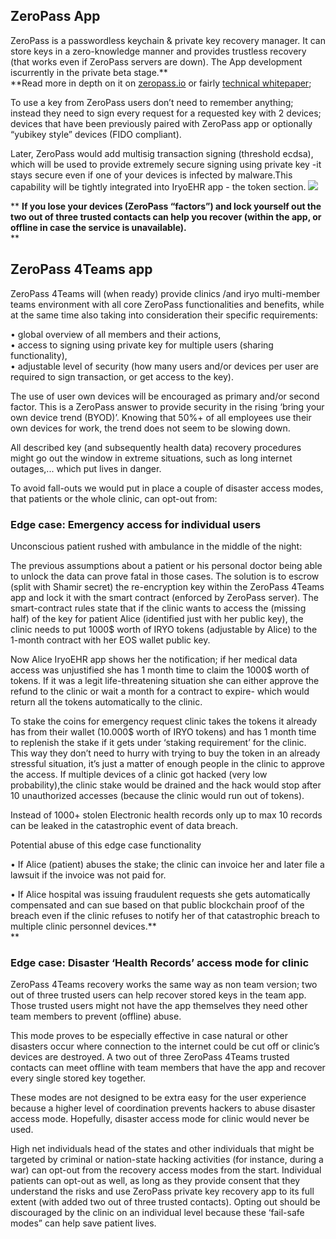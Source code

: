 ## **ZeroPass App**

ZeroPass is a passwordless keychain & private key recovery manager. It can store keys in a zero-knowledge manner and provides trustless recovery \(that works even if ZeroPass servers are down\). The App development iscurrently in the private beta stage.**  
**Read more in depth on it on [zeropass.io](https://www.zeropass.io/) or fairly [technical whitepaper](https://www.gitbook.com/book/zeropass/whitepaper/details);

To use a key from ZeroPass users don’t need to remember anything; instead they need to sign every request for a requested key with 2 devices; devices that have been previously paired with ZeroPass app or optionally “yubikey style” devices \(FIDO compliant\).

Later, ZeroPass would add multisig transaction signing \(threshold ecdsa\), which will be used to provide extremely secure signing using private key -it stays secure even if one of your devices is infected by malware.This capability will be tightly integrated into IryoEHR app - the token section. ![](https://lh6.googleusercontent.com/UXdlBaZePqH7p4TTqJ4v4JDgj4QONUhpoXv8f9_OWLeQDkcKLYZdw1HreLnXWwXIE0TxKEiAtCZJqDqOLW-RDxHcmZzxNLqskNBcFVdTkQGLu10G9rysNY2Fh0LCCV0U4z6NPxtw)

** **If you lose your devices \(ZeroPass “factors”\) and lock yourself out the two out of three trusted contacts can help you recover \(within the app, or offline in case the service is unavailable\).**      
**

## **ZeroPass 4Teams app**

ZeroPass 4Teams will \(when ready\) provide clinics /and iryo multi-member teams environment with all core ZeroPass functionalities and benefits, while at the same time also taking into consideration their specific requirements:

• global overview of all members and their actions,  
• access to signing using private key for multiple users \(sharing functionality\),  
• adjustable level of security \(how many users and/or devices per user are required to sign transaction, or get access to the key\).

The use of user own devices will be encouraged as primary and/or second factor. This is a ZeroPass answer to provide security in the rising ‘bring your own device trend \(BYOD\)’. Knowing that 50%+ of all employees use their own devices for work, the trend does not seem to be slowing down.

All described key \(and subsequently health data\) recovery procedures might go out the window in extreme situations, such as long internet outages,... which put lives in danger.

To avoid fall-outs we would put in place a couple of disaster access modes, that patients or the whole clinic, can opt-out from:

### **Edge case: Emergency access for individual users**

Unconscious patient rushed with ambulance in the middle of the night:

The previous assumptions about a patient or his personal doctor being able to unlock the data can prove fatal in those cases. The solution is to escrow \(split with Shamir secret\) the re-encryption key within the ZeroPass 4Teams app and lock it with the smart contract \(enforced by ZeroPass server\). The smart-contract rules state that if the clinic wants to access the \(missing half\) of the key for patient Alice \(identified just with her public key\), the clinic needs to put 1000$ worth of IRYO tokens \(adjustable by Alice\) to the 1-month contract with her EOS wallet public key.

Now Alice IryoEHR app shows her the notification; if her medical data access was unjustified she has 1 month time to claim the 1000$ worth of tokens. If it was a legit life-threatening situation she can either approve the refund to the clinic or wait a month for a contract to expire- which would return all the tokens automatically to the clinic.

To stake the coins for emergency request clinic takes the tokens it already has from their wallet \(10.000$ worth of IRYO tokens\) and has 1 month time to replenish the stake if it gets under ‘staking requirement’ for the clinic. This way they don’t need to hurry with trying to buy the token in an already stressful situation, it’s just a matter of enough people in the clinic to approve the access. If multiple devices of a clinic got hacked \(very low probability\),the clinic stake would be drained and the hack would stop after 10 unauthorized accesses \(because the clinic would run out of tokens\).

Instead of 1000+ stolen Electronic health records only up to max 10 records can be leaked in the catastrophic event of data breach.

Potential abuse of this edge case functionality

• If Alice \(patient\) abuses the stake; the clinic can invoice her and later file a lawsuit if the invoice was not paid for.

• If Alice hospital was issuing fraudulent requests she gets automatically compensated and can sue based on that public blockchain proof of the breach even if the clinic refuses to notify her of that catastrophic breach to multiple clinic personnel devices.**    
**

### **Edge case: Disaster ‘Health Records’ access mode for clinic**

ZeroPass 4Teams recovery works the same way as non team version; two out of three trusted users can help recover stored keys in the team app. Those trusted users might not have the app themselves they need other team members to prevent \(offline\) abuse.

This mode proves to be especially effective in case natural or other disasters occur where connection to the internet could be cut off or clinic’s devices are destroyed. A two out of three ZeroPass 4Teams trusted contacts can meet offline with team members that have the app and recover every single stored key together.

These modes are not designed to be extra easy for the user experience because a higher level of coordination prevents hackers to abuse disaster access mode. Hopefully, disaster access mode for clinic would never be used.

High net individuals head of the states and other individuals that might be targeted by criminal or nation-state hacking activities \(for instance, during a war\) can opt-out from the recovery access modes from the start. Individual patients can opt-out as well, as long as they provide consent that they understand the risks and use ZeroPass private key recovery app to its full extent \(with added two out of three trusted contacts\). Opting out should be discouraged by the clinic on an individual level because these ‘fail-safe modes” can help save patient lives.

